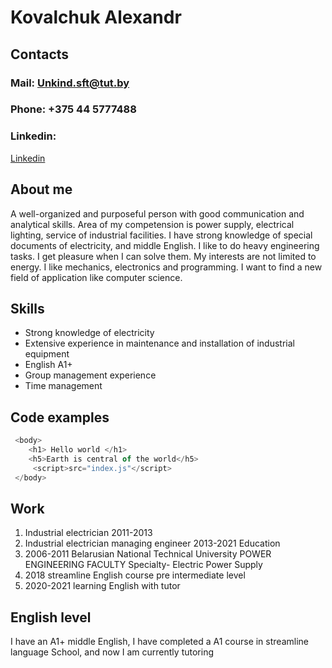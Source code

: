 # Kovalchuk Alexandr
## Contacts
### Mail: Unkind.sft@tut.by
### Phone: +375 44 5777488
### Linkedin: 
[Linkedin](https://www.linkedin.com/in/kovalchukam)
## About me
A well-organized and purposeful person with good communication and analytical skills. Area of my competension is power supply, electrical lighting, service of industrial facilities. I have strong knowledge of special documents of electricity, and middle English.
I like to do heavy engineering tasks. I get pleasure when I can solve them. My interests are not limited to energy. I like mechanics, electronics and programming. I want to find a new field of application like computer science.
## Skills
* Strong knowledge of electricity 
* Extensive experience in maintenance and installation of industrial equipment
* English A1+
* Group management experience
* Time management
## Сode examples 

```javascript
 <body>
    <h1> Hello world </h1>
    <h5>Earth is central of the world</h5>
     <script>src="index.js"</script>
 </body>
```
## Work
1.	Industrial electrician 2011-2013
1.	Industrial electrician managing engineer 2013-2021
Education
1.	2006-2011 Belarusian National Technical University 
POWER ENGINEERING FACULTY
Specialty- Electric Power Supply
1.	2018 streamline English course pre intermediate level 
1.	2020-2021 learning English with tutor

## English level
I have an A1+ middle English, I have completed a A1 course in streamline language 
School, and now I am currently tutoring

